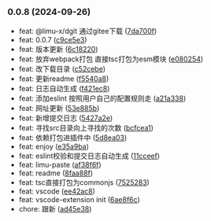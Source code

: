 ## <small>0.0.8 (2024-09-26)</small>

* feat: @limu-x/dgit 通过gitee下载 ([7da700f](https://github.com/xlei1123/limu-paste/commit/7da700f))
* feat: 0.0.7 ([c9ce5e3](https://github.com/xlei1123/limu-paste/commit/c9ce5e3))
* feat: 版本更新 ([6c18220](https://github.com/xlei1123/limu-paste/commit/6c18220))
* feat: 放弃webpack打包 直接tsc打包为esm模块 ([e080254](https://github.com/xlei1123/limu-paste/commit/e080254))
* feat: 改下载目录 ([c52cebe](https://github.com/xlei1123/limu-paste/commit/c52cebe))
* feat: 更新readme ([f5540a8](https://github.com/xlei1123/limu-paste/commit/f5540a8))
* feat: 日志自动生成 ([f421ec8](https://github.com/xlei1123/limu-paste/commit/f421ec8))
* feat: 添加eslint 按照用户自己的配置规则走 ([a21a338](https://github.com/xlei1123/limu-paste/commit/a21a338))
* feat: 网址更新 ([53e885b](https://github.com/xlei1123/limu-paste/commit/53e885b))
* feat: 新增提交日志 ([5427a2e](https://github.com/xlei1123/limu-paste/commit/5427a2e))
* feat: 寻找src目录向上寻找的次数 ([bcfcea1](https://github.com/xlei1123/limu-paste/commit/bcfcea1))
* feat: 依赖打包进插件中 ([5d8ea03](https://github.com/xlei1123/limu-paste/commit/5d8ea03))
* feat: enjoy ([e35a9ba](https://github.com/xlei1123/limu-paste/commit/e35a9ba))
* feat: eslint校验和提交日志自动生成 ([11cceef](https://github.com/xlei1123/limu-paste/commit/11cceef))
* feat: limu-paste ([af38f6f](https://github.com/xlei1123/limu-paste/commit/af38f6f))
* feat: readme ([8faa88f](https://github.com/xlei1123/limu-paste/commit/8faa88f))
* feat: tsc直接打包为commonjs ([7525283](https://github.com/xlei1123/limu-paste/commit/7525283))
* feat: vscode ([ee42ac8](https://github.com/xlei1123/limu-paste/commit/ee42ac8))
* feat: vscode-extension init ([6ae8f6c](https://github.com/xlei1123/limu-paste/commit/6ae8f6c))
* chore: 跟新 ([ad45e38](https://github.com/xlei1123/limu-paste/commit/ad45e38))



